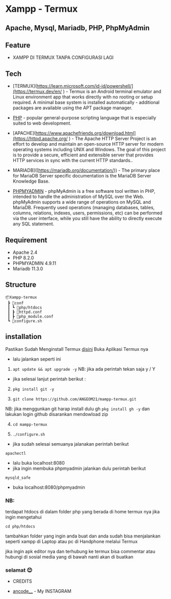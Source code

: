 # Xampp - Termux
## Apache, Mysql, Mariadb, PHP, PhpMyAdmin

## Feature

- XAMPP DI TERMUX TANPA CONFIGURASI LAGI

## Tech

* [TERMUX](https://learn.microsoft.com/id-id/powershell/](https://termux.dev/en/ ) - Termux is an Android terminal emulator and Linux environment app that works directly with no rooting or setup required. A minimal base system is installed automatically - additional packages are available using the APT package manager.

* [PHP](https://www.php.net/) - popular general-purpose scripting language that is especially suited to web development.

* [APACHE](https://www.apachefriends.org/download.html](https://httpd.apache.org/ ) - The Apache HTTP Server Project is an effort to develop and maintain an open-source HTTP server for modern operating systems including UNIX and Windows. The goal of this project is to provide a secure, efficient and extensible server that provides HTTP services in sync with the current HTTP standards..

* MARIADB]([https://mariadb.org/documentation/)) - The primary place for MariaDB Server specific documentation is the MariaDB Server Knowledge Base.

* [PHPMYADMIN](https://www.phpmyadmin.net/ ) - phpMyAdmin is a free software tool written in PHP, intended to handle the administration of MySQL over the Web. phpMyAdmin supports a wide range of operations on MySQL and MariaDB. Frequently used operations (managing databases, tables, columns, relations, indexes, users, permissions, etc) can be performed via the user interface, while you still have the ability to directly execute any SQL statement.

## Requirement

* Apache 2.4
* PHP 8.2.0
* PHPMYADMIN 4.9.11
* Mariadb 11.3.0

## Structure

```
📦Xampp-termux
 ┣ 📂conf
 ┃ ┗ 📂php/htdocs
 ┃ ┣ 📜httpd.conf
 ┃ ┣ 📜php_module.conf
 ┗ 📜configure.sh
```
## installation

Pastikan Sudah Menginstall Termux [disini](https://drive.google.com/file/d/17P5y-IKhXcWPfc8lp5s0LQH3hvZOlKgQ/view?usp=drive_link )
Buka Aplikasi Termux nya 

* lalu jalankan seperti ini

1. ``` apt update && apt upgrade -y ```
NB: jika ada perintah tekan saja y / Y

* jika selesai lanjut perintah berikut :

2. ``` pkg install git -y ```

3.  ``` git clone https://github.com/ANGEOM21/mampp-termux.git ```

NB: jika menggunkan git harap install dulu gh ``` pkg install gh -y ``` dan lakukan login github
disarankan mendowload zip

4. ``` cd mampp-termux ```

5. ``` ./configure.sh ```

* jika sudah selesai semuanya jalanakan perintah berikut
```
apachectl
```
* lalu buka localhost:8080
* jika ingin membuka phpmyadmin jalankan dulu perintah berikut
```
mysqld_safe
```
* buka localhost:8080/phpmyadmin
  
### NB:

terdapat htdocs di dalam folder php yang berada di home termux nya jika ingin mengetahui 
```
cd php/htdocs
```
tambahkan folder yang ingin anda buat dan anda sudah bisa menjalankan seperti xampp di Laptop atau pc di Handphone melalui Termux 

jika ingin apk editor nya dan terhubung ke termux bisa commentar atau hubungi di sosial media yang di bawah
nanti akan di buatkan 
### selamat 😊

* CREDITS

* [ancode__](https://www.instagram.com/ancode__/) - My INSTAGRAM
